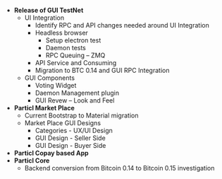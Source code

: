 - **Release of GUI TestNet**
    + UI Integration
        * Identify RPC and API changes needed around UI Integration
        * Headless browser
            - Setup electron test
            - Daemon tests
            - RPC Queuing &ndash; ZMQ
        * API Service and Consuming
        * Migration to BTC 0.14 and GUI RPC Integration
    + GUI Components
        * Voting Widget
        * Daemon Management plugin
        * GUI Revew – Look and Feel
- **Particl Market Place**
    + Current Bootstrap to Material migration
    + Market Place GUI Designs
        * Categories - UX/UI Design
        * GUI Design - Seller Side
        * GUI Design - Buyer Side
- **Particl Copay based App**
- **Particl Core**
    + Backend conversion from Bitcoin 0.14 to Bitcoin 0.15 investigation